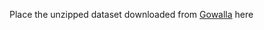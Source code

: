 Place the unzipped dataset downloaded from [Gowalla](http://snap.stanford.edu/data/loc-gowalla.html) here 

